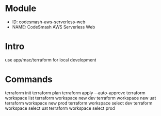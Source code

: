 # Module

- ID: codesmash-aws-serverless-web
- NAME: CodeSmash AWS Serverless Web

# Intro

use app/mac/terraform for local development

# Commands

terraform init
terraform plan
terraform apply --auto-approve
terraform workspace list
terraform workspace new dev
terraform workspace new uat
terraform workspace new prod
terraform workspace select dev
terraform workspace select uat
terraform workspace select prod